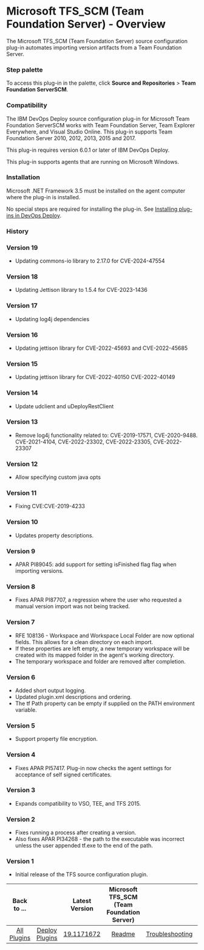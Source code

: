 
# Microsoft TFS_SCM (Team Foundation Server) - Overview

The Microsoft TFS\_SCM (Team Foundation Server) source configuration plug-in automates importing version artifacts from a Team Foundation Server.


### Step palette

To access this plug-in in the palette, click **Source and Repositories** > **Team Foundation ServerSCM**.

### Compatibility

The IBM DevOps Deploy source configuration plug-in for Microsoft Team Foundation ServerSCM works with Team Foundation Server, Team Explorer Everywhere, and Visual Studio Online. This plug-in supports Team Foundation Server 2010, 2012, 2013, 2015 and 2017.

This plug-in requires version 6.0.1 or later of IBM DevOps Deploy.

This plug-in supports agents that are running on Microsoft Windows.

### Installation

Microsoft .NET Framework 3.5 must be installed on the agent computer where the plug-in is installed.

No special steps are required for installing the plug-in. See [Installing plug-ins in DevOps Deploy](https://community.ibm.com/community/user/wasdevops/blogs/laurel-dickson-bull1/2022/06/13/install-plugins "Installing plug-ins in DevOps Deploy").

### History

### Version 19

* Updating commons-io library to 2.17.0 for CVE-2024-47554

### Version 18

* Updating Jettison library to 1.5.4 for CVE-2023-1436

### Version 17

* Updating log4j dependencies

### Version 16

* Updating jettison library for CVE-2022-45693 and CVE-2022-45685

### Version 15

* Updating jettison library for CVE-2022-40150 CVE-2022-40149

### Version 14

* Update udclient and uDeployRestClient

### Version 13

* Remove log4j functionality related to: CVE-2019-17571, CVE-2020-9488. CVE-2021-4104, CVE-2022-23302, CVE-2022-23305, CVE-2022-23307

### Version 12

* Allow specifying custom java opts

### Version 11

* Fixing CVE:CVE-2019-4233

### Version 10

* Updates property descriptions.

### Version 9

* APAR PI89045: add support for setting isFinished flag flag when importing versions.

### Version 8

* Fixes APAR PI87707, a regression where the user who requested a manual version import was not being tracked.

### Version 7

* RFE 108136 - Workspace and Workspace Local Folder are now optional fields. This allows for a clean directory on each import.
* If these properties are left empty, a new temporary workspace will be created with its mapped folder in the agent's working directory.
* The temporary workspace and folder are removed after completion.

### Version 6

* Added short output logging.
* Updated plugin.xml descriptions and ordering.
* The tf Path property can be empty if supplied on the PATH environment variable.

### Version 5

* Support property file encryption.

### Version 4

* Fixes APAR PI57417. Plug-in now checks the agent settings for acceptance of self signed certificates.

### Version 3

* Expands compatibility to VSO, TEE, and TFS 2015.

### Version 2

* Fixes running a process after creating a version.
* Also fixes APAR PI34268 - the path to the executable was incorrect unless the user appended tf.exe to the end of the path.

### Version 1

* Initial release of the TFS source configuration plugin.

|Back to ...||Latest Version|Microsoft TFS_SCM (Team Foundation Server) |||||
| :---: | :---: | :---: | :---: | :---: | :---: | :---: | :---: |
|[All Plugins](../../index.md)|[Deploy Plugins](../README.md)|[19.1171672](https://raw.githubusercontent.com/UrbanCode/IBM-UCD-PLUGINS/main/files/TFS_SCM-SourceConfig/ucd-TFS_SCM-SourceConfig-19.1171672.zip)|[Readme](README.md)|[Troubleshooting](troubleshooting.md)|[Settings](settings.md)|[Usage](usage.md)|[Downloads](downloads.md)|
